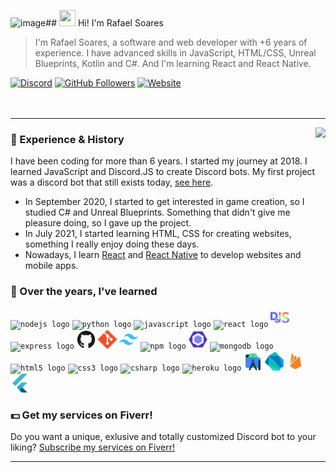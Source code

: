 ![image](https://github.com/SirRamboia/SirRamboia/assets/107703258/3c37d892-3135-4bf2-8017-0bd4d5aac879)## <img width="26" height="26" src="https://raw.githubusercontent.com/igorkowalczyk/igorkowalczyk/master/src/images/wave.gif" width="27px"> Hi! I'm Rafael Soares
> I'm Rafael Soares, a software and web developer with +6 years of experience. I have advanced skills in JavaScript, HTML/CSS, Unreal Blueprints, Kotlin and C#. And I'm learning React and React Native.<br>

[![Discord](https://img.shields.io/discord/915533220488036363?color=333&label=Chat&logo=discord&logoColor=fff&style=flat-square)](https://discord.gg/zB4f2Etm8A)
[![GitHub Followers](https://img.shields.io/github/followers/sirramboia?color=333&label=Follow&logo=github&logoColor=fff&style=flat-square)](https://github.com/SirRamboia?tab=followers)
[![Website](https://img.shields.io/website?down_color=333&down_message=off&label=Website&logo=firefox&logoColor=fff&style=flat-square&up_color=333&up_message=up&url=https%3A%2F%2Fscarbot.com)](https://scarbot.com)
<br><br><br>

---

<a href="https://discord.com/users/880143303364980767">
 <img src="https://lanyard.cnrad.dev/api/880143303364980767?hideTimestamp=true&idleMessage=Just%20chillin'%20at%20the%20moment&bg=161a23&animated=true" align="right" />
</a>

### 💪 Experience & History
I have been coding for more than 6 years. I started my journey at 2018. I learned JavaScript and Discord.JS to create Discord bots.
My first project was a discord bot that still exists today, [see here](https://scarbot.com).<br/>
- In September 2020, I started to get interested in game creation, so I studied C# and Unreal Blueprints. Something that didn't give me pleasure doing, so I gave up the project.<br/>
- In July 2021, I started learning HTML, CSS for creating websites, something I really enjoy doing these days.<br/>
- Nowadays, I learn [React](https://reactjs.org/) and [React Native](https://reactnative.dev/) to develop websites and mobile apps.

### 🧠 Over the years, I've learned
<code><img src="https://cdn.jsdelivr.net/gh/devicons/devicon/icons/nodejs/nodejs-original.svg" height="30" width="30" alt="nodejs logo"/></code>
<code><img src="https://cdn.jsdelivr.net/gh/devicons/devicon/icons/python/python-original.svg" height="30" width="30" alt="python logo"/></code>
<code><img src="https://cdn.jsdelivr.net/gh/devicons/devicon/icons/javascript/javascript-original.svg" height="30" width="30" alt="javascript logo"/></code>
<code><img src="https://cdn.jsdelivr.net/gh/devicons/devicon/icons/react/react-original.svg" height="30" width="30" alt="react logo"/></code>
<code><img src="https://raw.githubusercontent.com/devicons/devicon/1119b9f84c0290e0f0b38982099a2bd027a48bf1/icons/discordjs/discordjs-original.svg" height="30" width="30" alt="discordjs logo"/></code>
<code><img src="https://cdn.jsdelivr.net/gh/devicons/devicon/icons/express/express-original.svg" height="30" width="30" alt="express logo"/></code>
<code><img src="https://raw.githubusercontent.com/devicons/devicon/1119b9f84c0290e0f0b38982099a2bd027a48bf1/icons/github/github-original.svg" height="30" width="30" alt="github logo"/></code>
<code><img src="https://raw.githubusercontent.com/devicons/devicon/1119b9f84c0290e0f0b38982099a2bd027a48bf1/icons/git/git-original.svg" height="30" width="30" alt="git logo"/></code>
<code><img src="https://github.com/devicons/devicon/blob/master/icons/tailwindcss/tailwindcss-plain.svg" height="30" width="30" alt="tailwind css logo"/></code>
<code><img src="https://cdn.jsdelivr.net/gh/devicons/devicon/icons/npm/npm-original-wordmark.svg" height="30" width="30" alt="npm logo"/></code>
<code><img src="https://raw.githubusercontent.com/devicons/devicon/1119b9f84c0290e0f0b38982099a2bd027a48bf1/icons/eslint/eslint-original.svg" height="30" width="30" alt="eslint logo"/></code>
<code><img src="https://cdn.jsdelivr.net/gh/devicons/devicon/icons/mongodb/mongodb-original.svg" height="30" width="30" alt="mongodb logo"/></code>
<code><img src="https://cdn.jsdelivr.net/gh/devicons/devicon/icons/html5/html5-original.svg" height="30" width="30" alt="html5 logo"/></code>
<code><img src="https://cdn.jsdelivr.net/gh/devicons/devicon/icons/css3/css3-original.svg" height="30" width="30" alt="css3 logo"/></code>
<code><img src="https://cdn.jsdelivr.net/gh/devicons/devicon/icons/csharp/csharp-original.svg" height="30" width="30" alt="csharp logo"/></code>
<code><img src="https://cdn.jsdelivr.net/gh/devicons/devicon/icons/heroku/heroku-original.svg" height="30" width="30" alt="heroku logo"/></code>
<code><img src="https://raw.githubusercontent.com/devicons/devicon/1119b9f84c0290e0f0b38982099a2bd027a48bf1/icons/androidstudio/androidstudio-original.svg" height="30" width="30" alt="android studio logo"/></code>
<code><img src="https://raw.githubusercontent.com/devicons/devicon/1119b9f84c0290e0f0b38982099a2bd027a48bf1/icons/dart/dart-original.svg" height="30" width="30" alt="dart logo"/></code>
<code><img src="https://raw.githubusercontent.com/devicons/devicon/1119b9f84c0290e0f0b38982099a2bd027a48bf1/icons/firebase/firebase-plain.svg" height="30" width="30" alt="firebase logo"/></code>
<code><img src="https://raw.githubusercontent.com/devicons/devicon/1119b9f84c0290e0f0b38982099a2bd027a48bf1/icons/flutter/flutter-original.svg" height="30" width="30" alt="flutter logo"/></code>


### 💵 Get my services on Fiverr!

Do you want a unique, exlusive and totally customized Discord bot to your liking?
[Subscribe my services on Fiverr!](https://www.fiverr.com/kernelly/create-a-custom-discord-bot-for-you)

---
